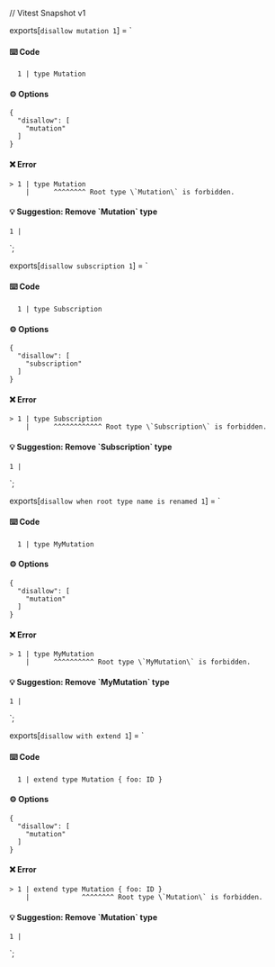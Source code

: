 // Vitest Snapshot v1

exports[`disallow mutation 1`] = `
#### ⌨️ Code

      1 | type Mutation

#### ⚙️ Options

    {
      "disallow": [
        "mutation"
      ]
    }

#### ❌ Error

    > 1 | type Mutation
        |      ^^^^^^^^ Root type \`Mutation\` is forbidden.

#### 💡 Suggestion: Remove \`Mutation\` type

    1 |
`;

exports[`disallow subscription 1`] = `
#### ⌨️ Code

      1 | type Subscription

#### ⚙️ Options

    {
      "disallow": [
        "subscription"
      ]
    }

#### ❌ Error

    > 1 | type Subscription
        |      ^^^^^^^^^^^^ Root type \`Subscription\` is forbidden.

#### 💡 Suggestion: Remove \`Subscription\` type

    1 |
`;

exports[`disallow when root type name is renamed 1`] = `
#### ⌨️ Code

      1 | type MyMutation

#### ⚙️ Options

    {
      "disallow": [
        "mutation"
      ]
    }

#### ❌ Error

    > 1 | type MyMutation
        |      ^^^^^^^^^^ Root type \`MyMutation\` is forbidden.

#### 💡 Suggestion: Remove \`MyMutation\` type

    1 |
`;

exports[`disallow with extend 1`] = `
#### ⌨️ Code

      1 | extend type Mutation { foo: ID }

#### ⚙️ Options

    {
      "disallow": [
        "mutation"
      ]
    }

#### ❌ Error

    > 1 | extend type Mutation { foo: ID }
        |             ^^^^^^^^ Root type \`Mutation\` is forbidden.

#### 💡 Suggestion: Remove \`Mutation\` type

    1 |
`;
